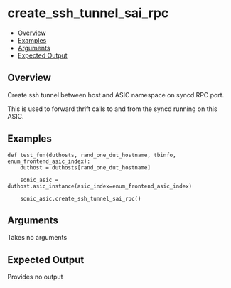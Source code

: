 # create_ssh_tunnel_sai_rpc

- [Overview](#overview)
- [Examples](#examples)
- [Arguments](#arguments)
- [Expected Output](#expected-output)

## Overview
Create ssh tunnel between host and ASIC namespace on syncd RPC port.

This is used to forward thrift calls to and from the syncd running on this ASIC.

## Examples
```
def test_fun(duthosts, rand_one_dut_hostname, tbinfo, enum_frontend_asic_index):
    duthost = duthosts[rand_one_dut_hostname]

    sonic_asic = duthost.asic_instance(asic_index=enum_frontend_asic_index)

    sonic_asic.create_ssh_tunnel_sai_rpc()
```

## Arguments
Takes no arguments

## Expected Output
Provides no output
